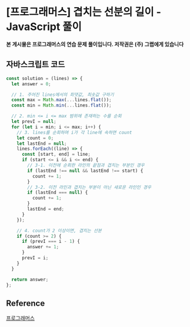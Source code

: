 

# [프로그래머스] 겹치는 선분의 길이 - JavaScript 풀이

**본 게시물은 프로그래머스의 연습 문제 풀이입니다. 저작권은 (주) 그랩에게 있습니다**

## 자바스크립트 코드

```JavaScript
const solution = (lines) => {
  let answer = 0;

  // 1. 주어진 lines에서의 최댓값, 최솟값 구하기
  const max = Math.max(...lines.flat());
  const min = Math.min(...lines.flat());

  // 2. min <= i <= max 범위에 존재하는 수를 순회
  let prevI = null;
  for (let i = min; i <= max; i++) {
    // 3. lines를 순회하며 i가 각 line에 속하면 count
    let count = 0;
    let lastEnd = null;
    lines.forEach((line) => {
      const [start, end] = line;
      if (start <= i && i <= end) {
        // 3-1. 이전에 순회한 라인의 끝점과 겹치는 부분인 경우
        if (lastEnd !== null && lastEnd !== start) {
          count += 1;
        }
        // 3-2. 이전 라인과 겹치는 부분이 아닌 새로운 라인인 경우
        if (lastEnd === null) {
          count += 1;
        }
        lastEnd = end;
      }
    });

    // 4. count가 2 이상이면, 겹치는 선분
    if (count >= 2) {
      if (prevI === i - 1) {
        answer += 1;
      }
      prevI = i;
    }
  }

  return answer;
};

```



## Reference

[프로그래머스](https://programmers.co.kr)

